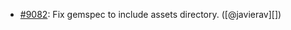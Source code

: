 * [#9082](https://github.com/rubocop-hq/rubocop/pull/9082): Fix gemspec to include assets directory. ([@javierav][])
